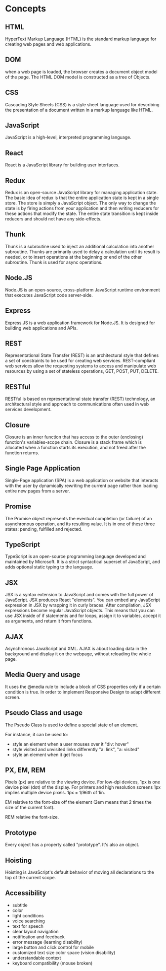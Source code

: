 # Concepts

## HTML

HyperText Markup Language \(HTML\) is the standard markup language for creating web pages and web applications.

## DOM

when a web page is loaded, the browser creates a document object model of the page. The HTML DOM model is constructed as a tree of Objects.

## CSS

Cascading Style Sheets \(CSS\) is a style sheet language used for describing the presentation of a document written in a markup language like HTML.

## JavaScript

JavaScript is a high-level, interpreted programming language.

## React

React is a JavaScript library for building user interfaces.

## Redux

Redux is an open-source JavaScript library for managing application state. The basic idea of redux is that the entire application state is kept in a single store. The store is simply a JavaScript object. The only way to change the state is by firing actions from your application and then writing reducers for these actions that modify the state. The entire state transition is kept inside reducers and should not have any side-effects. 

## Thunk

Thunk is a subroutine used to inject an additional calculation into another subroutine. Thunks are primarily used to delay a calculation until its result is needed, or to insert operations at the beginning or end of the other subroutine. Thunk is used for async operations. 

## Node.JS

Node.JS is an open-source, cross-platform JavaScript runtime environment that executes JavaScript code server-side.

## Express

Express.JS is a web application framework for Node.JS. It is designed for building web applications and APIs.

## REST

Representational State Transfer \(REST\) is an architectural style that defines a set of constraints to be used for creating web services. REST-compliant web services allow the requesting systems to access and manipulate web resources by using a set of stateless operations, GET, POST, PUT, DELETE.

## RESTful

RESTful is based on representational state transfer \(REST\) technology, an architectural style and approach to communications often used in web services development. 

## Closure

Closure is an inner function that has access to the outer \(enclosing\) function's variables-scope chain. Closure is a stack frame which is allocated when a function starts its execution, and not freed after the function returns. 

## Single Page Application

Single-Page application \(SPA\) is a web application or website that interacts with the user by dynamically rewriting the current page rather than loading entire new pages from a server.

## Promise

The Promise object represents the eventual completion \(or failure\) of an asynchronous operation, and its resulting value. It is in one of these three states: pending, fulfilled and rejected. 

## TypeScript

TypeScript is an open-source programming language developed and maintained by Microsoft. It is a strict syntactical superset of JavaScript, and adds optional static typing to the language.

## JSX

JSX is a syntax extension to JavaScript and comes with the full power of JavaScript. JSX produces React "elements". You can embed any JavaScript expression in JSX by wrapping it in curly braces. After compilation, JSX expressions become regular JavaScript objects. This means that you can use JSX inside of if statements and for loops, assign it to variables, accept it as arguments, and return it from functions.  

## AJAX

Asynchronous JavaScript and XML. AJAX is about loading data in the background and display it on the webpage, without reloading the whole page.

## Media Query and usage 

It uses the @media rule to include a block of CSS properties only if a certain condition is true. In order to implement Responsive Design to adapt different screen. 

## Pseudo Class and usage 

The Pseudo Class is used to define a special state of an element. 

For instance, it can be used to: 

* style an element when a user mouses over it "div: hover"
* style visited and unvisited links differently "a: link", "a: visited"
* style an element when it get focus

## PX, EM, REM

Pixels \(px\) are relative to the viewing device. For low-dpi devices, 1px is one device pixel \(dot\) of the display. For printers and high resolution screens 1px implies multiple device pixels. 1px = 1/96th of 1in.

EM relative to the font-size off the element \(2em means that 2 times the size of the current font\).

REM relative the font-size.

## Prototype

Every object has a property called "prototype". It's also an object. 

## Hoisting

Hoisting is JavaScript's default behavior of moving all declarations to the top of the current scope. 

## Accessibility

* subtitle
* color
* light conditions
* voice searching
* text for speech
* clear layout navigation
* notification and feedback
* error message \(learning disability\)
* large button and click control for mobile
* customized text size color space \(vision disability\)
* understandable context
* keyboard compatibility \(mouse broken\)



